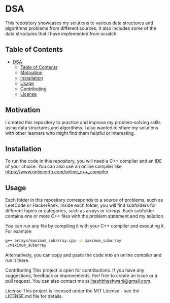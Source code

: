 # DSA

This repository showcases my solutions to various data structures and algorithms problems from different sources. It also includes some of the data structures that I have implemented from scratch.

## Table of Contents

- [DSA](#dsa)
    - [Table of Contents](#table-of-contents)
    - [Motivation](#motivation)
    - [Installation](#installation)
    - [Usage](#usage)
    - [Contributing](#contributing)
    - [License](#license)

## Motivation

I created this repository to practice and improve my problem-solving skills using data structures and algorithms. I also wanted to share my solutions with other learners who might find them helpful or interesting.

## Installation

To run the code in this repository, you will need a C++ compiler and an IDE of your choice. You can also use an online compiler like https://www.onlinegdb.com/online_c++_compiler.

## Usage

Each folder in this repository corresponds to a source of problems, such as LeetCode or HackerRank. Inside each folder, you will find subfolders for different topics or categories, such as arrays or strings. Each subfolder contains one or more C++ files with the problem statement and my solution.

You can run any file by compiling it with your C++ compiler and executing it. For example:

```bash
g++ arrays/maximum_subarray.cpp -o maximum_subarray
./maximum_subarray 
```
Alternatively, you can copy and paste the code into an online compiler and run it there.

Contributing
This project is open for contributions. If you have any suggestions, feedback or improvements, feel free to create an issue or a pull request. You can also contact me at jiteshbhashwani@gmail.com.

License
This project is licensed under the MIT License - see the LICENSE.md file for details.
